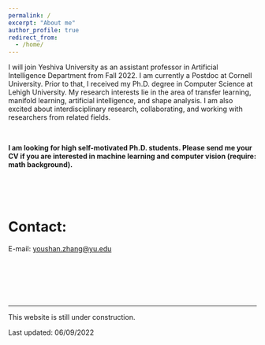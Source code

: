 ```yaml
---
permalink: /
excerpt: "About me"
author_profile: true
redirect_from: 
  - /home/
---
```


I will join Yeshiva University as an assistant professor in Artificial Intelligence Department from Fall 2022. I am currently a Postdoc at Cornell University. Prior to that, I received my Ph.D. degree in Computer Science at Lehigh University. My research interests lie in the area of transfer learning, manifold learning, artificial intelligence, and shape analysis. I am also excited about interdisciplinary research, collaborating, and working with researchers from related fields.

<p> &ensp;</p>

**I am looking for high self-motivated Ph.D. students. Please send me your CV if you are interested in machine learning and computer vision (require: math background).**


<p> &ensp;</p>
<p> &ensp;</p>

Contact:
======

E-mail: youshan.zhang@yu.edu


<p> &ensp;</p>
<p> &ensp;</p>
<p> &ensp;</p>



---
This website is still under construction.

Last updated: 06/09/2022
